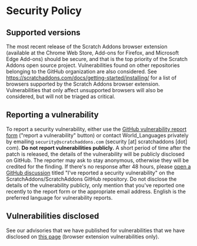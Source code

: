 # Security Policy

## Supported versions

The most recent release of the Scratch Addons browser extension (available at the Chrome Web Store, Add-ons for Firefox, and Microsoft Edge Add-ons) should be secure, and that is the top priority of the Scratch Addons open source project.
Vulnerabilities found on other repositories belonging to the GitHub organization are also considered.
See <https://scratchaddons.com/docs/getting-started/installing/> for a list of browsers supported by the Scratch Addons browser extension. Vulnerabilities that only affect unsupported browsers will also be considered, but will not be triaged as critical.

## Reporting a vulnerability

To report a security vulnerability, either use the [GitHub vulnerability report form](https://github.com/ScratchAddons/ScratchAddons/security/advisories) ("report a vulnerability" button) or contact World_Languages privately by emailing `security@scratchaddons.com` (security [at] scratchaddons [dot] com).
**Do not report vulnerabilities publicly.** A short period of time after the patch is released, the details of the vulnerability will be publicly disclosed on GitHub. The reporter may ask to stay anonymous, otherwise they will be credited for the finding.
If there's no response after 48 hours, please [open a GitHub discussion](https://github.com/ScratchAddons/ScratchAddons/discussions) titled "I've reported a security vulnerability" on the ScratchAddons/ScratchAddons GitHub repository. Do not disclose the details of the vulnerability publicly, only mention that you've reported one recently to the report form or the appropriate email address.
English is the preferred language for vulnerability reports.

## Vulnerabilities disclosed

See our advisories that we have published for vulnerabilities that we have disclosed on [this page](https://github.com/ScratchAddons/ScratchAddons/security/advisories?state=published) (browser extension vulnerabilities only).
